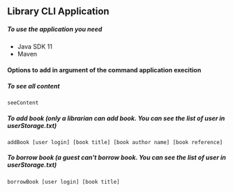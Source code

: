 ## Library CLI Application

##### To use the application you need
- Java SDK 11
- Maven

#### Options to add in argument of the command application execition
##### To see all content
`seeContent`
##### To add book (only a librarian can add book. You can see the list of user in userStorage.txt)
`addBook [user login] [book title] [book author name] [book reference]`

##### To borrow book (a guest can't borrow book. You can see the list of user in userStorage.txt)
`borrowBook [user login] [book title]`